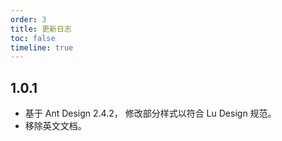 ```yaml
---
order: 3
title: 更新日志
toc: false
timeline: true
---
```


## 1.0.1


* 基于 Ant Design 2.4.2， 修改部分样式以符合 Lu Design 规范。
* 移除英文文档。
